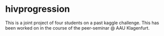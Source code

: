 # hivprogression

This is a joint project of four students on a past kaggle challenge. This has been worked on in the course of the peer-seminar @ AAU Klagenfurt.
